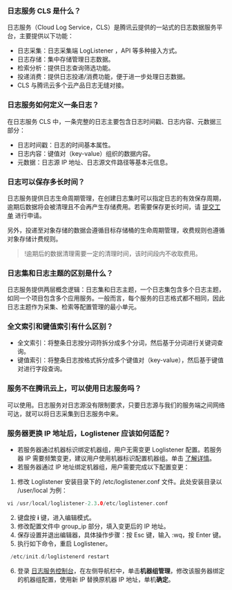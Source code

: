 ### 日志服务 CLS 是什么？

日志服务（Cloud Log Service，CLS）是腾讯云提供的一站式的日志数据服务平台，主要提供以下功能：

- 日志采集：日志采集端 LogListener ，API 等多种接入方式。
- 日志存储：集中存储管理日志数据。
- 检索分析：提供日志查询筛选功能。
- 投递消费：提供日志投递/消费功能，便于进一步处理日志数据。
- CLS 与腾讯云多个云产品日志无缝对接。

### 日志服务如何定义一条日志？

在日志服务 CLS 中，一条完整的日志主要包含日志时间戳、日志内容、元数据三部分：
- 日志时间戳：日志的时间基本属性。
- 日志内容：键值对（key-value）组织的数据内容。
- 元数据：日志源 IP 地址、日志源文件路径等基本元信息。

### 日志可以保存多长时间？

日志服务提供日志生命周期管理，在创建日志集时可以指定日志的有效保存周期，逾期后数据将会被清理且不会再产生存储费用。若需要保存更长时间，请 [提交工单](https://console.cloud.tencent.com/workorder/category) 进行申请。

另外，投递至对象存储的数据会遵循目标存储桶的生命周期管理，收费规则也遵循对象存储计费规则。
>!逾期后的数据清理需要一定的清理时间，该时间段内不收取费用。

### 日志集和日志主题的区别是什么？

日志服务提供两层概念逻辑：日志集和日志主题，一个日志集包含多个日志主题，如同一个项目包含多个应用服务。一般而言，每个服务的日志格式都不相同，因此日志主题作为采集、检索等配置管理的最小单元。


### 全文索引和键值索引有什么区别？

- 全文索引：将整条日志按分词符拆分成多个分词，然后基于分词进行关键词查询。
- 键值索引：将整条日志按格式拆分成多个键值对（key-value），然后基于键值对进行字段查询。


### 服务不在腾讯云上，可以使用日志服务吗？

可以使用。日志服务对日志源没有限制要求，只要日志源与我们的服务端之间网络可达，就可以将日志采集到日志服务中来。

### 服务器更换 IP 地址后，Loglistener 应该如何适配？
- 若服务器通过机器标识绑定机器组，用户无需变更 Loglistener 配置。若服务器 IP 需要频繁变更，建议用户使用机器标识配置机器组。单击 [了解详情](https://cloud.tencent.com/document/product/614/17412)。
- 若服务器通过 IP 地址绑定机器组，用户需要完成以下配置变更：
 1. 修改 Loglistener 安装目录下的 /etc/loglistener.conf 文件。此处安装目录以 /user/local 为例：
```go
vi /usr/local/loglistener-2.3.0/etc/loglistener.conf
```
 2. 键盘按 **i** 键，进入编辑模式。
 3. 修改配置文件中 group_ip 部分，填入变更后的 IP 地址。
 4. 保存设置并退出编辑器，具体操作步骤：按 Esc 键，输入 :wq，按 Enter 键。
 5. 执行如下命令，重启 Loglistener。
```go
 /etc/init.d/loglistenerd restart
```
 6. 登录 [日志服务控制台](https://console.cloud.tencent.com/cls/overview?region=ap-guangzhou)，在左侧导航栏中，单击**机器组管理**，修改该服务器绑定的机器组配置，使用新 IP 替换原机器 IP 地址，单机**确定**。
